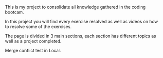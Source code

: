 This is my project to consolidate all knowledge gathered in the coding bootcam.

In this project you will find every exercise resolved as well as videos on how to resolve some of the exercises.

The page is divided in 3 main sections, each section has different topics as well as a project completed.

Merge conflict test in Local.
